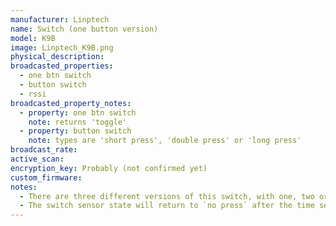 ```yaml
---
manufacturer: Linptech
name: Switch (one button version)
model: K9B
image: Linptech_K9B.png
physical_description:
broadcasted_properties:
  - one btn switch
  - button switch
  - rssi
broadcasted_property_notes:
  - property: one btn switch
    note: returns 'toggle'
  - property: button switch
    note: types are 'short press', 'double press' or 'long press'
broadcast_rate:
active_scan:
encryption_key: Probably (not confirmed yet)
custom_firmware:
notes:
  - There are three different versions of this switch, with one, two or three buttons.
  - The switch sensor state will return to `no press` after the time set with the [reset_timer](configuration_params#reset_timer) option. It is advised to change the reset time to 1 second (default = 35 seconds).
---
```

